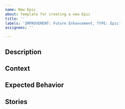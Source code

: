 ```yaml
---
name: New Epic
about: Template for creating a new Epic
title: ''
labels: 'IMPROVEMENT: Future Enhancement, TYPE: Epic'
assignees: ''

---
```


## Description

## Context

## Expected Behavior

## Stories
